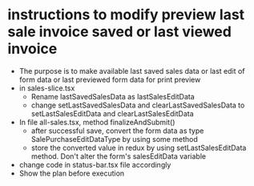# instructions to modify preview last sale invoice saved or last viewed invoice
- The purpose is to make available last saved sales data or last edit of form data or last previewed form data for print preview
- in sales-slice.tsx
    - Rename lastSavedSalesData as lastSalesEditData
    - change setLastSavedSalesData and clearLastSavedSalesData to setLastSalesEditData and clearLastSalesEditData
- In file all-sales.tsx, method finalizeAndSubmit()
    - after successful save, convert the form data as type SalePurchaseEditDataType by using some method
    - store the converted value in redux by using setLastSalesEditData method. Don't alter the form's salesEditData variable
- change code in status-bar.tsx file accordingly
- Show the plan before execution